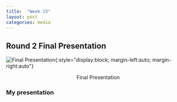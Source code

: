 ```yaml
---
title:  "Week 15"
layout: post
categories: media
---
```


## Round 2 Final Presentation

 ![Final Presentation](https://encrypted-tbn0.gstatic.com/images?q=tbn:ANd9GcSLLdNXhQAHj3O_cfT_311JkADevFyizPfzjg&usqp=CAU){:style="display:block; margin-left:auto; margin-right:auto"}

<p style="text-align: center;">Final Presentation</p>

### My presentation


